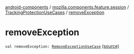 [android-components](../../index.md) / [mozilla.components.feature.session](../index.md) / [TrackingProtectionUseCases](index.md) / [removeException](./remove-exception.md)

# removeException

`val removeException: `[`RemoveExceptionUseCase`](-remove-exception-use-case/index.md) [(source)](https://github.com/mozilla-mobile/android-components/blob/master/components/feature/session/src/main/java/mozilla/components/feature/session/TrackingProtectionUseCases.kt#L169)